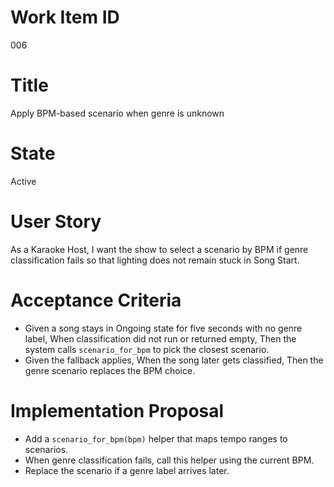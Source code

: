 # Work Item ID
006

# Title
Apply BPM-based scenario when genre is unknown

# State
Active

# User Story
As a Karaoke Host, I want the show to select a scenario by BPM if genre
classification fails so that lighting does not remain stuck in Song Start.

# Acceptance Criteria
- Given a song stays in Ongoing state for five seconds with no genre label,
  When classification did not run or returned empty,
  Then the system calls `scenario_for_bpm` to pick the closest scenario.
- Given the fallback applies,
  When the song later gets classified,
  Then the genre scenario replaces the BPM choice.

# Implementation Proposal

* Add a `scenario_for_bpm(bpm)` helper that maps tempo ranges to scenarios.
* When genre classification fails, call this helper using the current BPM.
* Replace the scenario if a genre label arrives later.

